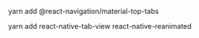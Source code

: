 yarn add @react-navigation/material-top-tabs

yarn add react-native-tab-view react-native-reanimated